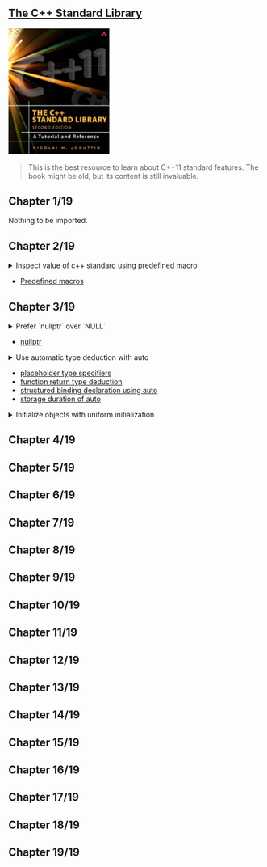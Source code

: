 ## [The C++ Standard Library](https://www.amazon.com/Standard-Library-Tutorial-Reference-2nd/dp/0321623215/ref=sr_1_1?crid=28YP859MQGBYP&keywords=9780321623218&qid=1661449744&sprefix=%2Caps%2C531&sr=8-1)
<img alt="9780321623218" src="../covers/9780321623218.jpg" width="200"/>

> This is the best resource to learn about C++11 standard features.
> The book might be old, but its content is still invaluable.

## Chapter 1/19

Nothing to be imported.

## Chapter 2/19

<details>
<summary>Inspect value of c++ standard using predefined macro</summary>

```cpp
#include <iostream>

int main()
{
    std::cout << "default compiler standard: " << __cplusplus << std::endl;
}
```
</details>

* [Predefined macros](https://en.cppreference.com/w/cpp/preprocessor/replace#Predefined_macros "cpp/preprocessor/replace")

## Chapter 3/19

<details>
<summary>Prefer `nullptr` over `NULL`</summary>

```cpp
int main()
{
    int *iptr = nullptr;
}
```
</details>

* [nullptr](https://en.cppreference.com/w/cpp/language/nullptr "cpp/language/nullptr")

<details>
<summary>Use automatic type deduction with auto</summary>

```cpp
auto i = 42;
auto u = 42U;
auto l = 42L;
auto ul = 42UL;
auto ll = 42LL;
auto ull = 42ULL;
auto d = 42.0;
auto ld = 42.0L;
```
</details>

* [placeholder type specifiers](https://en.cppreference.com/w/cpp/language/auto "cpp/language/auto")
* [function return type deduction](https://en.cppreference.com/w/cpp/language/function#Return_type_deduction "cpp/language/function")
* [structured binding declaration using auto](https://en.cppreference.com/w/cpp/language/structured_binding "cpp/language/structured_binding")
* [storage duration of auto](https://en.cppreference.com/w/cpp/language/storage_duration "cpp/language/storage_duration")

<details>
<summary>Initialize objects with uniform initialization</summary>

```cpp
```
</details>

## Chapter 4/19
## Chapter 5/19
## Chapter 6/19
## Chapter 7/19
## Chapter 8/19
## Chapter 9/19
## Chapter 10/19
## Chapter 11/19
## Chapter 12/19
## Chapter 13/19
## Chapter 14/19
## Chapter 15/19
## Chapter 16/19
## Chapter 17/19
## Chapter 18/19
## Chapter 19/19

